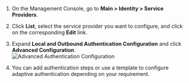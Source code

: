 1. On the Management Console, go to **Main > Identity > Service Providers**.
2. Click **List**, select the service provider you want to configure, and click on the corresponding **Edit** link.
3. Expand **Local and Outbound Authentication Configuration** and click
    **Advanced Configuration**.  
    ![Advanced Authentication Configuration](../../assets/img/fragments/advanced-authentication.png)

4. You can add authentication steps or use a template to configure
    adaptive authentication depending on your requirement.